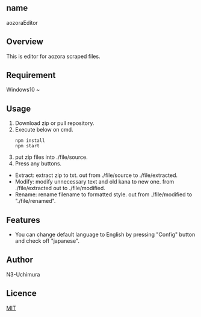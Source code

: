 ## name

aozoraEditor

## Overview

This is editor for aozora scraped files.

## Requirement

Windows10 ~

## Usage

1. Download zip or pull repository.
2. Execute below on cmd.
   ```
   npm install
   npm start
   ```
3. put zip files into ./file/source.
4. Press any buttons.

- Extract: extract zip to txt. out from ./file/source to ./file/extracted.
- Modify: modify unnecessary text and old kana to new one. from ./file/extracted out to ./file/modified.
- Rename: rename filename to formatted style. out from ./file/modified to "./file/renamed".

## Features

- You can change default language to English by pressing "Config" button and check off "japanese".

## Author

N3-Uchimura

## Licence

[MIT](https://mit-license.org/)
